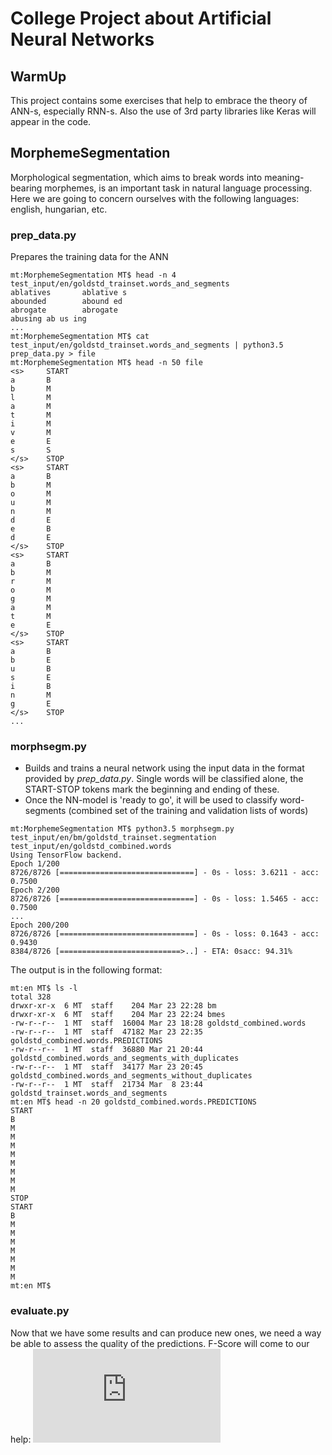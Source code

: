 # College Project about Artificial Neural Networks

## WarmUp
This project contains some exercises that help to embrace the theory of ANN-s, especially RNN-s.
Also the use of 3rd party libraries like Keras will appear in the code.

## MorphemeSegmentation
Morphological segmentation, which aims to break words into meaning-bearing morphemes, is an important task in natural language processing.
Here we are going to concern ourselves with the following languages: english, hungarian, etc.

### prep_data.py
Prepares the training data for the ANN
```
mt:MorphemeSegmentation MT$ head -n 4 test_input/en/goldstd_trainset.words_and_segments
ablatives       ablative s
abounded        abound ed
abrogate        abrogate
abusing ab us ing
...
mt:MorphemeSegmentation MT$ cat test_input/en/goldstd_trainset.words_and_segments | python3.5 prep_data.py > file
mt:MorphemeSegmentation MT$ head -n 50 file
<s>     START
a       B
b       M
l       M
a       M
t       M
i       M
v       M
e       E
s       S
</s>    STOP
<s>     START
a       B
b       M
o       M
u       M
n       M
d       E
e       B
d       E
</s>    STOP
<s>     START
a       B
b       M
r       M
o       M
g       M
a       M
t       M
e       E
</s>    STOP
<s>     START
a       B
b       E
u       B
s       E
i       B
n       M
g       E
</s>    STOP
...
```

### morphsegm.py
* Builds and trains a neural network using the input data in the format
provided by *prep_data.py*. Single words will be classified alone, the START-STOP tokens
mark the beginning and ending of these.
* Once the NN-model is 'ready to go', it will be used to classify word-segments (combined set of the
training and validation lists of words)
```
mt:MorphemeSegmentation MT$ python3.5 morphsegm.py test_input/en/bm/goldstd_trainset.segmentation test_input/en/goldstd_combined.words
Using TensorFlow backend.
Epoch 1/200
8726/8726 [==============================] - 0s - loss: 3.6211 - acc: 0.7500
Epoch 2/200
8726/8726 [==============================] - 0s - loss: 1.5465 - acc: 0.7500
...
Epoch 200/200
8726/8726 [==============================] - 0s - loss: 0.1643 - acc: 0.9430
8384/8726 [===========================>..] - ETA: 0sacc: 94.31%
```
The output is in the following format:
```
mt:en MT$ ls -l
total 328
drwxr-xr-x  6 MT  staff    204 Mar 23 22:28 bm
drwxr-xr-x  6 MT  staff    204 Mar 23 22:24 bmes
-rw-r--r--  1 MT  staff  16004 Mar 23 18:28 goldstd_combined.words
-rw-r--r--  1 MT  staff  47182 Mar 23 22:35 goldstd_combined.words.PREDICTIONS
-rw-r--r--  1 MT  staff  36880 Mar 21 20:44 goldstd_combined.words_and_segments_with_duplicates
-rw-r--r--  1 MT  staff  34177 Mar 23 20:45 goldstd_combined.words_and_segments_without_duplicates
-rw-r--r--  1 MT  staff  21734 Mar  8 23:44 goldstd_trainset.words_and_segments
mt:en MT$ head -n 20 goldstd_combined.words.PREDICTIONS
START
B
M
M
M
M
M
M
M
M
STOP
START
B
M
M
M
M
M
M
M
mt:en MT$
```

### evaluate.py
Now that we have some results and can produce new ones, we need a way be able to assess the quality
of the predictions. F-Score will come to our help:
![equation](http://latex.codecogs.com/gif.latex?F%20%3D%202%20%5Ctimes%20%5Cfrac%20%7Bprecision*recall%7D%7Bprecision&plus;recall%7D)